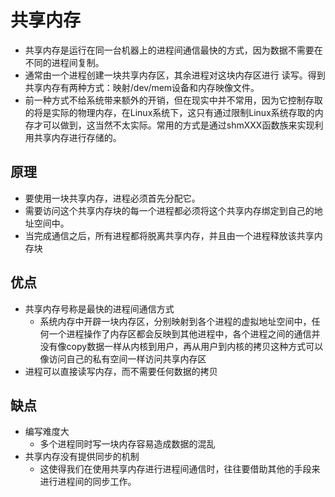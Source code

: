 # 共享内存

- 共享内存是运行在同一台机器上的进程间通信最快的方式，因为数据不需要在不同的进程间复制。
- 通常由一个进程创建一块共享内存区，其余进程对这块内存区进行 读写。得到共享内存有两种方式：映射/dev/mem设备和内存映像文件。
- 前一种方式不给系统带来额外的开销，但在现实中并不常用，因为它控制存取的将是实际的物理内存，在Linux系统下，这只有通过限制Linux系统存取的内存才可以做到，这当然不太实际。常用的方式是通过shmXXX函数族来实现利用共享内存进行存储的。 

## 原理
- 要使用一块共享内存，进程必须首先分配它。
- 需要访问这个共享内存块的每一个进程都必须将这个共享内存绑定到自己的地址空间中。
- 当完成通信之后，所有进程都将脱离共享内存，并且由一个进程释放该共享内存块

## 优点
- 共享内存号称是最快的进程间通信方式
	- 系统内存中开辟一块内存区，分别映射到各个进程的虚拟地址空间中，任何一个进程操作了内存区都会反映到其他进程中，各个进程之间的通信并没有像copy数据一样从内核到用户，再从用户到内核的拷贝这种方式可以像访问自己的私有空间一样访问共享内存区
- 进程可以直接读写内存，而不需要任何数据的拷贝

## 缺点

- 编写难度大
	- 多个进程同时写一块内存容易造成数据的混乱
- 共享内存没有提供同步的机制
	- 这使得我们在使用共享内存进行进程间通信时，往往要借助其他的手段来进行进程间的同步工作。